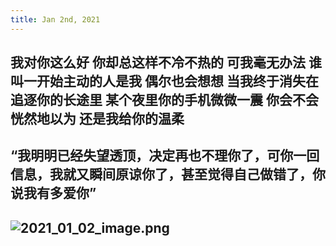 ```yaml
---
title: Jan 2nd, 2021
---
```


## 我对你这么好 你却总这样不冷不热的 可我毫无办法 谁叫一开始主动的人是我 偶尔也会想想 当我终于消失在追逐你的长途里 某个夜里你的手机微微一震 你会不会恍然地以为 还是我给你的温柔
## “我明明已经失望透顶，决定再也不理你了，可你一回信息，我就又瞬间原谅你了，甚至觉得自己做错了，你说我有多爱你”
## ![2021_01_02_image.png](https://cdn.logseq.com/%2Fc29a86fe-faeb-456c-b4d5-a8b341e3bb6046d44229-4209-4a5c-9e4c-2c8e73d1a2d92021_01_02_image.png?Expires=4763187085&Signature=CFzdajsP~xRbgwxOWzyWOLImog146wpC573CXElX-Ec-maUaHrL7o-KhJW1ZLRekDBb-ouwsItjg3Gn5KCe9jd-b8xXVFgBSeGQ5qCaJVGrjprYJilp3Q-haJQZY3WMMseTZrMvlG1VseuDGvv64l-P-K6~STBw9G0NjBYHlU2Pi3N2U6BJIBlQT8uolpNOBwdZ1NPtvf3eT9yOSdDAHqk51jfn-F9aY7bL9d7oXyAPl51DD7F-00cgrV4Lo-3eRfy9FjJn8XjiYVDKMjQKxzoiPq0pChkNhAdNvpZ0eUkYIvdkG3SG8M6fU86i6vtiJbtjXDk9x-wDLQolL-QoPYA__&Key-Pair-Id=APKAJE5CCD6X7MP6PTEA)
